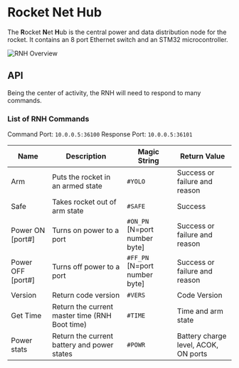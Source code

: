 # Rocket Net Hub

The **R**ocket **N**et **H**ub is the central power and data distribution node
for the rocket. It contains an 8 port Ethernet switch and an STM32
microcontroller.


![RNH Overview](http://psas.github.io/Launch-11/RNH/RNH_overview.svg)


## API

Being the center of activity, the RNH will need to respond to many commands.


### List of RNH Commands

Command Port: `10.0.0.5:36100`
Response Port: `10.0.0.5:36101`

| Name              | Description                                     | Magic String                 | Return Value                         |
| ----------------- | ----------------------------------------------- | ---------------------------- | ------------------------------------ |
| Arm               | Puts the rocket in an armed state               | `#YOLO`                      | Success or failure and reason        |
| Safe              | Takes rocket out of arm state                   | `#SAFE`                      | Success                              |
| Power ON [port#]  | Turns on power to a port                        | `#ON_PN` [N=port number byte] | Success or failure and reason        |
| Power OFF [port#] | Turns off power to a port                       | `#FF_PN` [N=port number byte] | Success or failure and reason        |
| Version           | Return code version                             | `#VERS`                      | Code Version                         |
| Get Time          | Return the current master time (RNH Boot time)  | `#TIME`                      | Time and arm state                   |
| Power stats       | Return the current battery and power states     | `#POWR`                      | Battery charge level, ACOK, ON ports |
